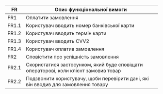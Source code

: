 |  FR  |               Опис функціональної вимоги               |
|  --  | ------------------------------------------------------ |
| FR1 | Оплатити замовлення |
| FR1.1 | Користувач вводить номер банківської карти |
| FR1.2 | Користувач вводить термін карти |
| FR1.3 | Користувач вводить CVV2 |
| FR1.4 | Користувач оплатив замовлення |
| FR2 | Сповістити про успішність замовлення | 
| FR2.1 | Скористатися застосунком, який буде сповіщати операторові, коли клієнт замовив товар |
| FR2.2 | Подзвонити користувачу, щоби перевірити дані, які він вводив для замовлення товару |
